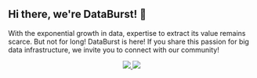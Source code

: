 ## Hi there, we're DataBurst! 🦊

With the exponential growth in data, expertise to extract its value remains scarce. But not for long! DataBurst is here! If you share this passion for big data infrastructure, we invite you to connect with our community!

<p align="center">
<a href="https://databurst.ir/">
<img src="https://img.shields.io/badge/Web-681DFF?style=for-the-badge&logo=web&logoColor=white" />
</a>
<a href="https://www.linkedin.com/company/databurst">
<img src="https://img.shields.io/badge/LinkedIn-0077B5?style=for-the-badge&logo=linkedin&logoColor=white" />
</a>
</p>
